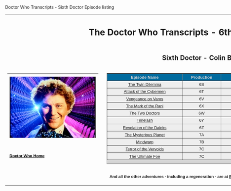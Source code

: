  Doctor Who Transcripts - Sixth Doctor Episode listing

<table style="width: 1341px;" width="100%" border="0"><tbody><tr><td colspan="3" width="664"><h1 align="center">The Doctor Who Transcripts - 6th Doctor Episode Listings</h1></td></tr><tr><td width="24%">&nbsp;</td><td width="664"><h2 align="center">Sixth Doctor - Colin Baker</h2></td><td width="28%">&nbsp;</td></tr><tr><td width="24%" valign="top"><table style="height: 290px;" width="303" height="418" border="0"><tbody><tr><td width="100%" height="220"><font size="-1" face="Arial"><img src="images/colinbaker.jpg" width="281" height="200" border="0"></font></td></tr><tr><td width="100%" height="22"><br></td></tr><tr><td width="100%" height="22"><font size="-1" face="Arial"><b><a href="index.html" style="color: rgb(0, 0, 0);">Doctor Who Home</a></b></font></td></tr><tr><td width="100%" height="22"><font size="-1" face="Arial"><b><a href="../StarTrek/index.html" style="color: rgb(0, 0, 0);">Star Trek Home</a></b></font></td></tr></tbody></table><i><br></i></td><td width="664" valign="top"><table width="634" height="294" border="1" bgcolor="#d5d5d5"><tbody><tr><td width="229" valign="top" bgcolor="#006b9f"><center><font size="2" color="#d5d5d5" face="Arial"><b>Episode Name</b></font></center></td><td width="110" valign="top" bgcolor="#006b9f"><center><font size="2" color="#d5d5d5" face="Arial"><b>Production</b></font></center></td><td width="180" valign="top" bgcolor="#006b9f"><center><font size="2" color="#d5d5d5" face="Arial"><b>Airdate</b></font></center></td></tr><tr><td width="229" valign="top" bgcolor="#eeeeee" align="center"><font size="2" face="Arial"><a href="21-7.htm">The Twin Dilemma</a></font></td><td width="110" valign="top" bgcolor="#eeeeee" align="center"><font size="2" face="Arial">6S</font></td><td width="180" valign="top" bgcolor="#eeeeee" align="center"><font size="2" face="Arial">22 Mar, 1984</font></td></tr><tr><td width="229" valign="top" bgcolor="#eeeeee" align="center"><font size="2" face="Arial"><a href="22-1.htm">Attack of the Cybermen</a></font></td><td width="110" valign="top" bgcolor="#eeeeee" align="center"><font size="2" face="Arial">6T</font></td><td width="180" valign="top" bgcolor="#eeeeee" align="center"><font size="2" face="Arial">5 Jan, 1985</font></td></tr><tr><td width="229" valign="top" bgcolor="#eeeeee" align="center"><font size="2" face="Arial"><a href="22-2.htm">Vengeance on Varos</a></font></td><td width="110" valign="top" bgcolor="#eeeeee" align="center"><font size="2" face="Arial">6V</font></td><td width="180" valign="top" bgcolor="#eeeeee" align="center"><font size="2" face="Arial">19 Jan, 1985</font></td></tr><tr><td width="229" valign="top" bgcolor="#eeeeee" align="center"><font size="2" face="Arial"><a href="22-3.htm">The Mark of the Rani</a></font></td><td width="110" valign="top" bgcolor="#eeeeee" align="center"><font size="2" face="Arial">6X</font></td><td width="180" valign="top" bgcolor="#eeeeee" align="center"><font size="2" face="Arial">2 Feb,1985</font></td></tr><tr><td width="229" valign="top" bgcolor="#eeeeee" align="center"><font size="2" face="Arial"><a href="22-4.htm">The Two Doctors</a></font></td><td width="110" valign="top" bgcolor="#eeeeee" align="center"><font size="2" face="Arial">6W</font></td><td width="180" valign="top" bgcolor="#eeeeee" align="center"><font size="2" face="Arial">16 Feb, 1985</font></td></tr><tr><td width="229" valign="top" bgcolor="#eeeeee" align="center"><font size="2" face="Arial"><a href="22-5.htm">Timelash</a></font></td><td width="110" valign="top" bgcolor="#eeeeee" align="center"><font size="2" face="Arial">6Y</font></td><td width="180" valign="top" bgcolor="#eeeeee" align="center"><font size="2" face="Arial">9 Mar, 1985</font></td></tr><tr><td width="229" valign="top" bgcolor="#eeeeee" align="center"><font size="2" face="Arial"><a href="22-6.htm">Revelation of the Daleks</a></font></td><td width="110" valign="top" bgcolor="#eeeeee" align="center"><font size="2" face="Arial">6Z</font></td><td width="180" valign="top" bgcolor="#eeeeee" align="center"><font size="2" face="Arial">23 Mar, 1985</font></td></tr><tr><td width="229" valign="top" bgcolor="#eeeeee" align="center"><font size="2" face="Arial"><a href="23-1.htm">The Mysterious Planet</a></font></td><td width="110" valign="top" bgcolor="#eeeeee" align="center"><font size="2" face="Arial">7A</font></td><td width="180" valign="top" bgcolor="#eeeeee" align="center"><font size="2" face="Arial">6 Sep, 1986</font></td></tr><tr><td width="229" valign="top" bgcolor="#eeeeee" align="center"><font size="2" face="Arial"><a href="23-2.htm">Mindwarp</a></font></td><td width="110" valign="top" bgcolor="#eeeeee" align="center"><font size="2" face="Arial">7B</font></td><td width="180" valign="top" bgcolor="#eeeeee" align="center"><font size="2" face="Arial">4 Oct, 1986</font></td></tr><tr><td width="229" valign="top" bgcolor="#eeeeee" align="center"><font size="2" face="Arial"><a href="23-3.htm">Terror of the Vervoids</a></font></td><td width="110" valign="top" bgcolor="#eeeeee" align="center"><font size="2" face="Arial">7C</font></td><td width="180" valign="top" bgcolor="#eeeeee" align="center"><font size="2" face="Arial">1 Nov, 1986</font></td></tr><tr><td width="229" valign="top" bgcolor="#eeeeee" align="center"><font size="2" face="Arial"><a href="23-4.htm">The Ultimate Foe</a></font></td><td width="110" valign="top" bgcolor="#eeeeee" align="center"><font size="2" face="Arial">7C</font></td><td width="180" valign="top" bgcolor="#eeeeee" align="center"><font size="2" face="Arial">29 Nov, 1986</font></td></tr></tbody></table><div align="center"><font face="Helvetica, Arial, sans-serif" size="-1"><br><b>And all the other adventures - including a regeneration - are at <a href="https://www.bigfinish.com/collections/v/the-sixth-doctor-collection">Big Finish Production audio dramas</a></b><br></font><br></div></td></tr></tbody></table>

<table border="0"><tbody></tbody></table>

  

 

[](http://www.chakoteya.net/section31.php)
